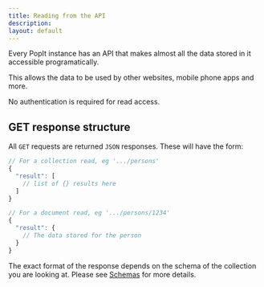 ```yaml
---
title: Reading from the API
description: 
layout: default
---
```


Every PopIt instance has an API that makes almost all the data stored in it accessible programatically.

This allows the data to be used by other websites, mobile phone apps and more.

No authentication is required for read access.

## GET response structure

All `GET` requests are returned `JSON` responses. These will have the form:

``` javascript
// For a collection read, eg '.../persons'
{
  "result": [
    // list of {} results here
  ]
}
```

``` javascript
// For a document read, eg '.../persons/1234'
{
  "result": {
    // The data stored for the person
  }
}
```

The exact format of the response depends on the schema of the collection you
are looking at. Please see [Schemas](/docs/api/schemas) for more details.
